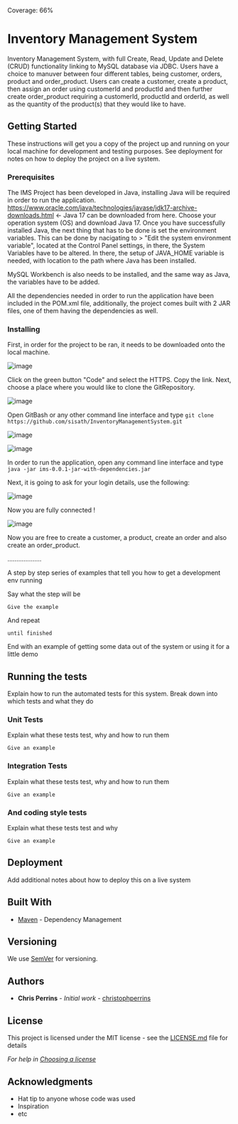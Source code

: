 Coverage: 66%
# Inventory Management System

Inventory Management System, with full Create, Read, Update and Delete (CRUD) functionality linking to MySQL database via JDBC.
Users have a choice to manuver between four different tables, being customer, orders, product and order_product. Users can create a customer, create a product, then assign an order using customerId and productId and then further create order_product requiring a customerId, productId and orderId, as well as the quantity of the product(s) that they would like to have.

## Getting Started

These instructions will get you a copy of the project up and running on your local machine for development and testing purposes. See deployment for notes on how to deploy the project on a live system.

### Prerequisites

The IMS Project has been developed in Java, installing Java will be required in order to run the application. https://www.oracle.com/java/technologies/javase/jdk17-archive-downloads.html <- Java 17 can be downloaded from here. Choose your operation system (OS) and download Java 17. Once you have successfully installed Java, the next thing that has to be done is set the environment variables. This can be done by nacigating to > "Edit the system environment variable", located at the Control Panel settings, in there, the System Variables have to be altered. In there, the setup of JAVA_HOME variable is needed, with location to the path where Java has been installed.

MySQL Workbench is also needs to be installed, and the same way as Java, the variables have to be added. 

All the dependencies needed in order to run the application have been included in the POM.xml file, additionally, the project comes built with 2 JAR files, one of them having the dependencies as well.

### Installing

First, in order for the project to be ran, it needs to be downloaded onto the local machine. 

![image](https://user-images.githubusercontent.com/97594829/181769988-6f4c31d3-805f-4190-9642-b533b587984c.png)

Click on the green button "Code" and select the HTTPS. Copy the link. Next, choose a place where you would like to clone the GitRepository.

![image](https://user-images.githubusercontent.com/97594829/181770391-d350efff-0430-4746-ad25-50b21f8a4968.png)

Open GitBash or any other command line interface and type ```git clone https://github.com/sisath/InventoryManagementSystem.git```

![image](https://user-images.githubusercontent.com/97594829/181770557-272b9717-2ef7-49aa-b19d-18db3d0ff086.png)

![image](https://user-images.githubusercontent.com/97594829/181770633-865e8444-1b99-4522-b4b5-1a9d3f2edf08.png)

In order to run the application, open any command line interface and type ```java -jar ims-0.0.1-jar-with-dependencies.jar```

Next, it is going to ask for your login details, use the following:

![image](https://user-images.githubusercontent.com/97594829/181771282-0ba5eae7-7261-4ec3-91e0-e99f9821fe14.png)

Now you are fully connected !

![image](https://user-images.githubusercontent.com/97594829/181771347-6c8a4610-74fc-4ff4-bd39-15f697308ab9.png)

Now you are free to create a customer, a product, create an order and also create an order_product.


...................

A step by step series of examples that tell you how to get a development env running

Say what the step will be

```
Give the example
```

And repeat

```
until finished
```

End with an example of getting some data out of the system or using it for a little demo

## Running the tests

Explain how to run the automated tests for this system. Break down into which tests and what they do

### Unit Tests 

Explain what these tests test, why and how to run them

```
Give an example
```

### Integration Tests 
Explain what these tests test, why and how to run them

```
Give an example
```

### And coding style tests

Explain what these tests test and why

```
Give an example
```

## Deployment

Add additional notes about how to deploy this on a live system

## Built With

* [Maven](https://maven.apache.org/) - Dependency Management

## Versioning

We use [SemVer](http://semver.org/) for versioning.

## Authors

* **Chris Perrins** - *Initial work* - [christophperrins](https://github.com/christophperrins)

## License

This project is licensed under the MIT license - see the [LICENSE.md](LICENSE.md) file for details 

*For help in [Choosing a license](https://choosealicense.com/)*

## Acknowledgments

* Hat tip to anyone whose code was used
* Inspiration
* etc
